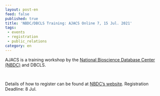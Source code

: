 ```yaml
---
layout: post-en
feed: false
published: true
title: 'NBDC/DBCLS Training: AJACS Online 7, 15 Jul. 2021'
tags:
 - events
 - registration
 - public_relations
category: en
---
```

AJACS is a training workshop by the [National Bioscience Database Center (NBDC)](https://biosciencedbc.jp/en/) and DBCLS.

<br />

Details of how to register can be found at [NBDC’s website](https://biosciencedbc.jp/event/ajacs/ajacs88.html). Registration Deadline: 8 Jul.
